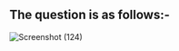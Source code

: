 
## The question is as follows:-

![Screenshot (124)](https://user-images.githubusercontent.com/44902363/83777567-352b4980-a6a7-11ea-8b31-7f89c58f4ba5.png)

